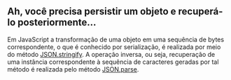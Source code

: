 ## Ah, você precisa persistir um objeto e recuperá-lo posteriormente...

Em JavaScript a transformação de uma objeto em uma sequência de bytes
correspondente, o que é conhecido por serialização, é realizada
por meio do método [JSON.stringify](https://developer.mozilla.org/en-US/docs/Web/JavaScript/Reference/Global_Objects/JSON/stringify). A operação inversa, ou seja, 
recuperação de uma instância correspondente à sequência de caracteres
geradas por tal método é realizada pelo método [JSON.parse](https://developer.mozilla.org/en-US/docs/Web/JavaScript/Reference/Global_Objects/JSON/parse).

